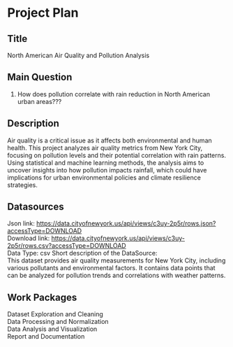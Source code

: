 # Project Plan
## Title
North American Air Quality and Pollution Analysis
## Main Question
1.	How does pollution correlate with rain reduction in North American urban areas???
## Description
Air quality is a critical issue as it affects both environmental and human health. This project analyzes air quality metrics from New York City, focusing on pollution levels and their potential correlation with rain patterns. Using statistical and machine learning methods, the analysis aims to uncover insights into how pollution impacts rainfall, which could have implications for urban environmental policies and climate resilience strategies.
## Datasources
Json link: 
https://data.cityofnewyork.us/api/views/c3uy-2p5r/rows.json?accessType=DOWNLOAD <br/>
Download link: https://data.cityofnewyork.us/api/views/c3uy-2p5r/rows.csv?accessType=DOWNLOAD<br/>
Data Type: csv
Short description of the DataSource:<br/>
This dataset provides air quality measurements for New York City, including various pollutants and environmental factors. It contains data points that can be analyzed for pollution trends and correlations with weather patterns.
## Work Packages
Dataset Exploration and Cleaning <br/>
Data Processing and Normalization <br/>
Data Analysis and Visualization  <br/>
Report and Documentation  <br/>


